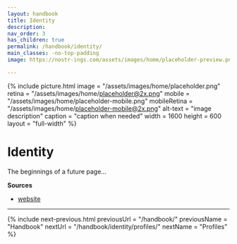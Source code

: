 ```yaml
---
layout: handbook
title: Identity
description:
nav_order: 3
has_children: true
permalink: /handbook/identity/
main_classes: -no-top-padding
image: https://nostr-ings.com/assets/images/home/placeholder-preview.png

---
```


<!---

Editor's notes

Illustration sources:


--->

{% include picture.html
   image = "/assets/images/home/placeholder.png"
   retina = "/assets/images/home/placeholder@2x.png"
   mobile = "/assets/images/home/placeholder-mobile.png"
   mobileRetina = "/assets/images/home/placeholder-mobile@2x.png"
   alt-text = "image description"
   caption = "caption when needed"
   width = 1600
   height = 600
   layout = "full-width"
%}

# Identity

The beginnings of a future page...


**Sources**
- [website](https://nostr-ings.com)

---

{% include next-previous.html
   previousUrl = "/handbook/"
   previousName = "Handbook"
   nextUrl = "/handbook/identity/profiles/"
   nextName = "Profiles"
%}
